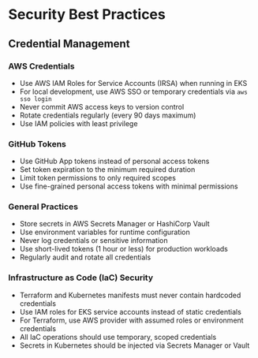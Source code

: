 # Security Best Practices

## Credential Management

### AWS Credentials
- Use AWS IAM Roles for Service Accounts (IRSA) when running in EKS
- For local development, use AWS SSO or temporary credentials via `aws sso login`
- Never commit AWS access keys to version control
- Rotate credentials regularly (every 90 days maximum)
- Use IAM policies with least privilege

### GitHub Tokens
- Use GitHub App tokens instead of personal access tokens
- Set token expiration to the minimum required duration
- Limit token permissions to only required scopes
- Use fine-grained personal access tokens with minimal permissions

### General Practices
- Store secrets in AWS Secrets Manager or HashiCorp Vault
- Use environment variables for runtime configuration
- Never log credentials or sensitive information
- Use short-lived tokens (1 hour or less) for production workloads
- Regularly audit and rotate all credentials

### Infrastructure as Code (IaC) Security
- Terraform and Kubernetes manifests must never contain hardcoded credentials
- Use IAM roles for EKS service accounts instead of static credentials
- For Terraform, use AWS provider with assumed roles or environment credentials
- All IaC operations should use temporary, scoped credentials
- Secrets in Kubernetes should be injected via Secrets Manager or Vault
